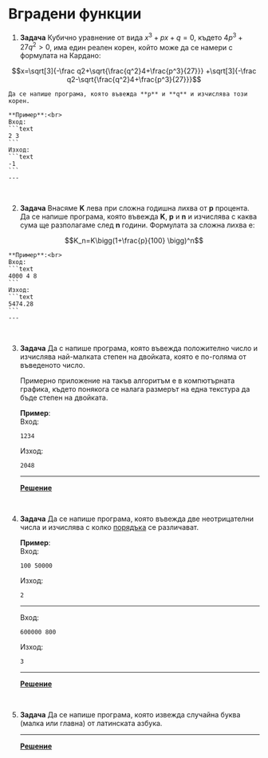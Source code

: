 # Вградени функции

1. **Задача** Кубично уравнение от вида $`x^3+px+q=0`$, където $`4p^3+27q^2 >0`$, има един реален корен, който може да се намери с формулата на Кардано:

```math
x=\sqrt[3]{-\frac q2+\sqrt{\frac{q^2}4+\frac{p^3}{27}}} +\sqrt[3]{-\frac q2-\sqrt{\frac{q^2}4+\frac{p^3}{27}}}
```

    Да се напише програма, която въвежда **p** и **q** и изчислява този корен.

    **Пример**:<br>
	Вход:
    ```text
    2 3
    ```
	Изход:
    ```text
    -1
    ```
    ---

<br>

2. **Задача** Внасяме **K** лева при сложна годишна лихва от **p** процента. Да се напише програма, която въвежда **K**, **p** и **n** и изчислява с каква сума ще разполагаме след **n** години. Формулата за сложна лихва е:

```math
K_n=K\bigg(1+\frac{p}{100} \bigg)^n
```

    **Пример**:<br>
	Вход:
    ```text
    4000 4 8
    ```
	Изход:
    ```text
    5474.28
    ```
    ---

<br>

3. **Задача** Да с напише програма, която въвежда положително число и изчислява най-малката степен на двойката, която е по-голяма от въведеното число.

    Примерно приложение на такъв алгоритъм е в компютърната графика, където понякога се налага размерът на една текстура да бъде степен на двойката.

    **Пример**:<br>
	Вход:
    ```text
    1234
    ```
	Изход:
    ```text
    2048
    ```
    ---

    **[Решение](../solutions/built-in/task03.cpp)**

<br>

4. **Задача** Да се напише програма, която въвежда две неотрицателни числа и изчислява с колко [порядъка](https://en.wikipedia.org/wiki/Order_of_magnitude) се различават.

    **Пример**:<br>
	Вход:
    ```text
    100 50000
    ```
	Изход:
    ```text
    2
    ```

    ---

	Вход:
    ```text
    600000 800
    ```
	Изход:
    ```text
    3
    ```
    ---

    **[Решение](../solutions/built-in/task04.cpp)**

<br>

5. **Задача** Да се напише програма, която извежда случайна буква (малка или главна) от латинската азбука.

    ---

    **[Решение](../solutions/built-in/task05.cpp)**
